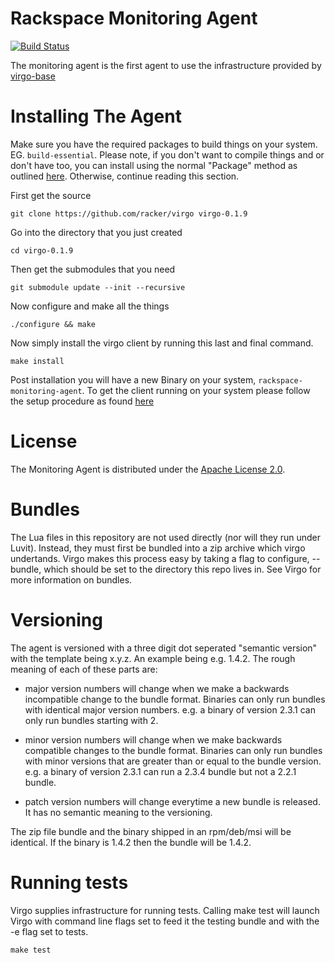 Rackspace Monitoring Agent
=====

[![Build
Status](https://travis-ci.org/racker/virgo.png?branch=master)](https://travis-ci.org/racker/virgo)

The monitoring agent is the first agent to use the infrastructure provided by
[virgo-base](https://github.com/racker/virgo-base)


Installing The Agent
====================

Make sure you have the required packages to build things on your system. EG.
`build-essential`. Please note, if you don't want to compile things and or don't
have too, you can install using the normal "Package" method as outlined
[here](http://www.rackspace.com/knowledge_center/article/install-the-cloud-monitoring-agent).
Otherwise, continue reading this section.


First get the source 

    git clone https://github.com/racker/virgo virgo-0.1.9


Go into the directory that you just created 

    cd virgo-0.1.9


Then get the submodules that you need

    git submodule update --init --recursive


Now configure and make all the things

    ./configure && make 


Now simply install the virgo client by running this last and final command.

    make install

Post installation you will have a new Binary on your system,
`rackspace-monitoring-agent`.  To get the client running on your system please
follow the setup procedure as found
[here](http://www.rackspace.com/knowledge_center/article/install-the-cloud-monitoring-agent#Setup)


License
=======

The Monitoring Agent is distributed under the [Apache License 2.0][apache].

[apache]: http://www.apache.org/licenses/LICENSE-2.0.html


Bundles
=======

The Lua files in this repository are not used directly (nor will they run under
Luvit).  Instead, they must first be bundled into a zip archive which virgo
undertands.  Virgo makes this process easy by taking a flag to configure,
--bundle, which should be set to the directory this repo lives in.  See Virgo
for more information on bundles.

Versioning
==========

The agent is versioned with a three digit dot seperated "semantic
version" with the template being x.y.z. An example being e.g. 1.4.2. The
rough meaning of each of these parts are:

- major version numbers will change when we make a backwards
  incompatible change to the bundle format. Binaries can only run
  bundles with identical major version numbers. e.g. a binary of version
  2.3.1 can only run bundles starting with 2.

- minor version numbers will change when we make backwards compatible
  changes to the bundle format. Binaries can only run bundles with minor
  versions that are greater than or equal to the bundle version. e.g. a
  binary of version 2.3.1 can run a 2.3.4 bundle but not a 2.2.1 bundle.

- patch version numbers will change everytime a new bundle is released.
  It has no semantic meaning to the versioning.

The zip file bundle and the binary shipped in an rpm/deb/msi will be
identical. If the binary is 1.4.2 then the bundle will be 1.4.2.

Running tests
=============

Virgo supplies infrastructure for running tests.  Calling make test will launch
Virgo with command line flags set to feed it the testing bundle and with the -e
flag set to tests.

    make test
